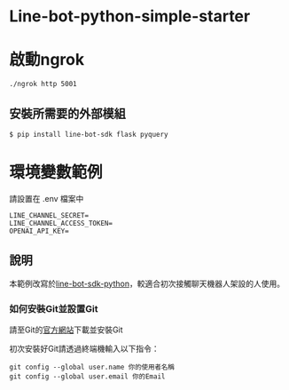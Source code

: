 
# Line-bot-python-simple-starter

# 啟動ngrok

```
./ngrok http 5001
```

## 安裝所需要的外部模組
```
$ pip install line-bot-sdk flask pyquery
```

# 環境變數範例

請設置在 .env 檔案中

```
LINE_CHANNEL_SECRET=
LINE_CHANNEL_ACCESS_TOKEN=
OPENAI_API_KEY=
```

## 說明

本範例改寫於[line-bot-sdk-python](https://github.com/line/line-bot-sdk-python)，較適合初次接觸聊天機器人架設的人使用。

### 如何安裝Git並設置Git

請至Git的[官方網站](https://git-scm.com/)下載並安裝Git

初次安裝好Git請透過終端機輸入以下指令：
```
git config --global user.name 你的使用者名稱
git config --global user.email 你的Email
```